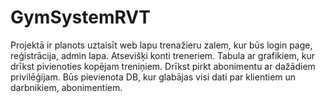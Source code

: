 # GymSystemRVT

Projektā ir planots uztaisīt web lapu trenažieru zalem, kur būs login page, reģistrācija, admin lapa. Atsevišķi konti treneriem. Tabula ar grafikiem, kur drīkst pivienoties kopējam treniņiem. Drīkst pirkt abonimentu ar dažādiem privilēģijam. Būs pievienota DB, kur glabājas visi dati par klientiem un darbnikiem, abonimentiem.